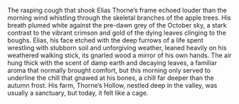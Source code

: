 The rasping cough that shook Elias Thorne’s frame echoed louder than the morning wind whistling through the skeletal branches of the apple trees.  His breath plumed white against the pre-dawn grey of the October sky, a stark contrast to the vibrant crimson and gold of the dying leaves clinging to the boughs.  Elias, his face etched with the deep furrows of a life spent wrestling with stubborn soil and unforgiving weather, leaned heavily on his weathered walking stick, its gnarled wood a mirror of his own hands. The air hung thick with the scent of damp earth and decaying leaves, a familiar aroma that normally brought comfort, but this morning only served to underline the chill that gnawed at his bones, a chill far deeper than the autumn frost.  His farm, Thorne’s Hollow, nestled deep in the valley, was usually a sanctuary, but today, it felt like a cage.
